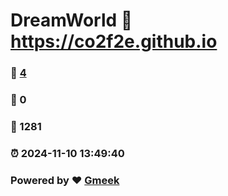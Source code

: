# DreamWorld :link: https://co2f2e.github.io 
### :page_facing_up: [4](https://co2f2e.github.io/tag.html) 
### :speech_balloon: 0 
### :hibiscus: 1281 
### :alarm_clock: 2024-11-10 13:49:40 
### Powered by :heart: [Gmeek](https://github.com/Meekdai/Gmeek)
